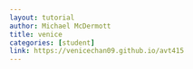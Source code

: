 ```yaml
---
layout: tutorial
author: Michael McDermott
title: venice
categories: [student]
link: https://venicechan09.github.io/avt415
---
```

